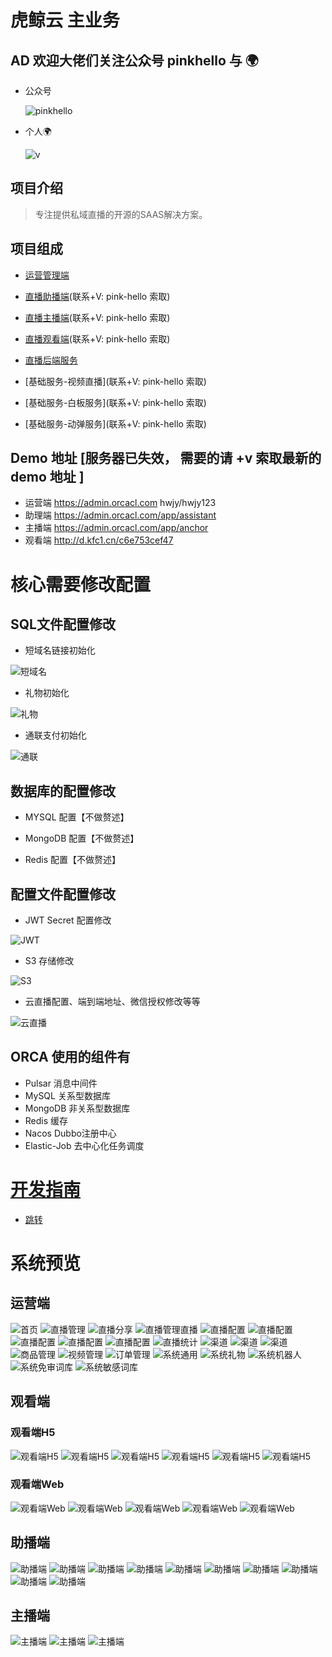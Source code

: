 # 虎鲸云 主业务

## AD 欢迎大佬们关注公众号 pinkhello 与 🌍

- 公众号

  ![pinkhello](./example/qrcode.jpg)

- 个人🌍

  ![v](./example/qrcodegr.jpg)

## 项目介绍

> 专注提供私域直播的开源的SAAS解决方案。

## 项目组成

- [运营管理端](https://github.com/orca-yun/orca-admin)

- [直播助播端](https://github.com/orca-yun/assis-client)(联系+V: pink-hello 索取)

- [直播主播端](https://github.com/orca-yun/anchor-client)(联系+V: pink-hello 索取)

- [直播观看端](https://github.com/orca-yun/audience-client)(联系+V: pink-hello 索取)

- [直播后端服务](https://github.com/orca-yun/living)

- [基础服务-视频直播](联系+V: pink-hello 索取)

- [基础服务-白板服务](联系+V: pink-hello 索取)

- [基础服务-动弹服务](联系+V: pink-hello 索取)


## Demo 地址 [服务器已失效， 需要的请 +v 索取最新的 demo 地址 ]
- 运营端 https://admin.orcacl.com  hwjy/hwjy123
- 助理端 https://admin.orcacl.com/app/assistant
- 主播端 https://admin.orcacl.com/app/anchor
- 观看端 http://d.kfc1.cn/c6e753cef47

# 核心需要修改配置

## SQL文件配置修改

- 短域名链接初始化

![短域名](./demo/短域名链接初始化.png)

- 礼物初始化

![礼物](./demo/礼物初始化.png)

- 通联支付初始化

![通联](./demo/通联支付初始化.png)

## 数据库的配置修改

- MYSQL 配置【不做赘述】

- MongoDB 配置【不做赘述】

- Redis 配置【不做赘述】

## 配置文件配置修改

- JWT Secret 配置修改

![JWT](./demo/jwt初始化.png)

- S3 存储修改
  
![S3](./demo/s3存储初始化.png)

- 云直播配置、端到端地址、微信授权修改等等

![云直播](./demo/provider配置修改.png)


## ORCA 使用的组件有

- Pulsar 消息中间件
- MySQL 关系型数据库
- MongoDB 非关系型数据库
- Redis 缓存
- Nacos Dubbo注册中心
- Elastic-Job 去中心化任务调度

# [开发指南](./README.DEV.md)

-  [跳转](./README.DEV.md)

# 系统预览

## 运营端
![首页](./example/01运营端-首页.png)
![直播管理](./example/02运营端-直播管理.png)
![直播分享](./example/03运营端-直播分享.png)
![直播管理直播](./example/04运营端-直播管理直播.png)
![直播配置](./example/05运营端-直播配置.png)
![直播配置](./example/06运营端-直播配置.png)
![直播配置](./example/07运营端-直播配置.png)
![直播配置](./example/08运营端-直播配置.png)
![直播配置](./example/09运营端-直播配置.png)
![直播统计](./example/10运营端-直播统计.png)
![渠道](./example/11运营端-渠道.png)
![渠道](./example/12运营端-渠道.png)
![渠道](./example/13运营端-渠道.png)
![商品管理](./example/14运营端-商品管理.png)
![视频管理](./example/15运营端-视频管理.png)
![订单管理](./example/16运营端-订单管理.png)
![系统通用](./example/17运营端-系统通用.png)
![系统礼物](./example/18运营端-系统礼物.png)
![系统机器人](./example/19运营端-系统机器人.png)
![系统免审词库](./example/20运营端-系统免审词库.png)
![系统敏感词库](./example/21运营端-系统敏感词库.png)


## 观看端

### 观看端H5
![观看端H5](./example/30观看端H5-01.png)
![观看端H5](./example/31观看端H5-02.png)
![观看端H5](./example/32观看端H5-03.png)
![观看端H5](./example/33观看端H5-04.png)
![观看端H5](./example/34观看端H5-05.png)
![观看端H5](./example/35观看端H5-06.png)

### 观看端Web
![观看端Web](./example/36观看端Web-01.png)
![观看端Web](./example/37观看端Web-02.png)
![观看端Web](./example/38观看端Web-03.png)
![观看端Web](./example/39观看端Web-03.png)
![观看端Web](./example/40观看端Web-04.png)

## 助播端
![助播端](./example/71助播端-01.png)
![助播端](./example/71助播端-02.png)
![助播端](./example/71助播端-03.png)
![助播端](./example/71助播端-04.png)
![助播端](./example/71助播端-05.png)
![助播端](./example/71助播端-06.png)
![助播端](./example/71助播端-07.png)
![助播端](./example/71助播端-08.png)
![助播端](./example/71助播端-09.png)
![助播端](./example/71助播端-10.png)

## 主播端

![主播端](./example/50主播端-01.png)
![主播端](./example/51主播端-02.png)
![主播端](./example/52主播端-03.png)

